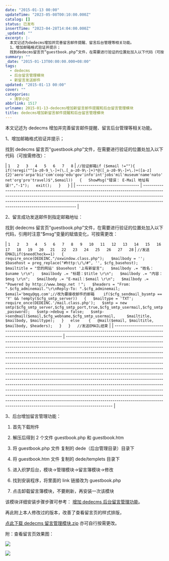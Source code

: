 ```yaml
---
date: "2015-01-13 00:00"
updateTime: "2023-05-08T00:10:00.000Z"
catalog: []
status: 已发布
insertTime: "2023-04-28T14:04:00.000Z"
_updated: ""
excerpt: |-
  本文记述为dedecms增加并完善留言邮件提醒、留言后台管理等相关功能。
  1、增加邮箱格式验证并提示；
  找到dedecms留言页“guestbook.php”文件，在需要进行验证的位置处加入以下代码（可按需修改）：
summary: ""
_date: "2015-01-13T00:00:00.000+08:00"
tags:
  - dedecms
  - 后台留言管理模块
  - 新留言发送邮件
updated: "2015-01-13 00:00"
cover: ""
categories:
  - 清学小记
abbrlink: 1517
urlname: 2015-01-13-dedecms增加新留言邮件提醒和后台留言管理模块
title: dedecms增加新留言邮件提醒和后台留言管理模块
---
```


本文记述为 dedecms 增加并完善留言邮件提醒、留言后台管理等相关功能。

1、增加邮箱格式验证并提示；

找到 dedecms 留言页“guestbook.php”文件，在需要进行验证的位置处加入以下代码（可按需修改）：

| `1  
2  
3  
4  
5  
6  
7  
8` | `//验证邮箱if ($email !=""){  
    if(!eregi("^[a-z0-9_\-]+(\.[_a-z0-9\-]+)*@([_a-z0-9\-]+\.)+([a-z]{2}'aero'arpa'biz'com'coop'edu'gov'info'int'jobs'mil'museum'name'nato'net'org'pro'travel)$",$email))  
    {  
        ShowMsg("错误： E-Mail 地址有误!","-1");  
        exit();  
    }  
}` |
| ------------------------------- | --------------------------------------------------------------------------------------------------------------------------------------------------------------------------------------------------------------------------------------------------------------------------------------- |

2、留言成功发送邮件到指定邮箱地址：

找到 dedecms 留言页“guestbook.php”文件，在需要进行验证的位置处加入以下代码，引用时注意“$msg”变量的赋值变化，可按需更改：

| `1  
2  
3  
4  
5  
6  
7  
8  
9  
10  
11  
12  
13  
14  
15  
16  
17  
18  
19  
20  
21  
22  
23  
24  
25  
26  
27  
28` | `//发送EMAILif($needCheck==1)  
{  
    require_once(DEDEINC."/oxwindow.class.php");  
    $mailbody = '';  
    $basehost = preg_replace("#http:\/\/#", '', $cfg_basehost);  
    $mailtitle = "您的网站' $basehost '上有新留言";  
    $mailbody .= "姓名：$uname \r\n";  
    $mailbody .= "标题：$title \r\n";  
    $mailbody .= "内容：$msg \r\n";  
    $mailbody .= "E-mail：$email \r\n";  
    $mailbody .= "Powered by http://www.bmqy.net ！";  
    $headers = "From: ".$cfg_adminemail."\r\nReply-To: ".$cfg_adminemail;  
    $email='bmqy@qq.com';//改为要接收邮件的邮箱    if($cfg_sendmail_bysmtp == 'Y' && !empty($cfg_smtp_server))  
    {  
        $mailtype = 'TXT';  
        require_once(DEDEINC.'/mail.class.php');  
        $smtp = new smtp($cfg_smtp_server,$cfg_smtp_port,true,$cfg_smtp_usermail,$cfg_smtp_password);  
        $smtp->debug = false;  
        $smtp->sendmail($email,$cfg_webname,$cfg_smtp_usermail,     $mailtitle, $mailbody, $mailtype);  
    }  
    else    {  
        @mail($email, $mailtitle, $mailbody, $headers);  
    }  
}  
//发送EMAIL结束` |
| ---------------------------------------------------------------------------------------------------------------------------------- | ----------------------------------------------------------------------------------------------------------------------------------------------------------------------------------------------------------------------------------------------------------------------------------------------------------------------------------------------------------------------------------------------------------------------------------------------------------------------------------------------------------------------------------------------------------------------------------------------------------------------------------------------------------------------------------------------------------------------------------------------------------------------------------------------------------------------------------------------------------------------------------------------------------------------------------------------------------------------------------------------------------------------------------------------------------------------------- |

3、后台增加留言管理功能：

1. 首先下载附件

2. 解压后得到 2 个文件 guestbook.php 和 guestbook.htm

3. 将 guestbook.php 文件 复制的 dede（后台管理目录）目录下

4. 将 guestbook.htm 文件 复制的 dede/templets 目录下

5. 进入织梦后台，模块->管理模块->留言簿模块->修改

6. 找到安装程序，将里面的 link 链接改为 guestbook.php

7. 点击卸载留言簿模块，不要刷新，再安装一次该模块

该模块详细安装步骤步骤可参考： [增加 dedecms 后台留言管理功能](http://www.jb51.net/cms/134809.html)。

再此附上本人修改过的版本，改善了查看留言页的样式排版，

[点此下载 dedecms 留言管理模块.zip](http://pan.baidu.com/s/1hquzZne) 亦可自行按需更改。

附：查看留言页效果图：

![](https://image.bmqy.net/upload/Fuqx128_-rfb_wx0zKJuOR6I4835.jpg)

![](https://image.bmqy.net/upload/FjDq2Zmp0Gd6whOQQ9v7wPDWpxDu.jpg)
